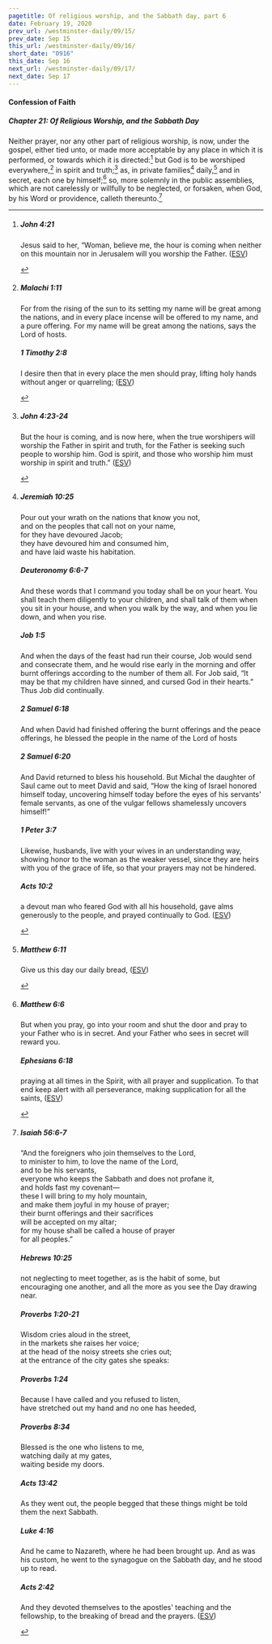 ```yaml
---
pagetitle: Of religious worship, and the Sabbath day, part 6
date: February 19, 2020
prev_url: /westminster-daily/09/15/
prev_date: Sep 15
this_url: /westminster-daily/09/16/
short_date: "0916"
this_date: Sep 16
next_url: /westminster-daily/09/17/
next_date: Sep 17
---
```


#### Confession of Faith

##### Chapter 21: Of Religious Worship, and the Sabbath Day

Neither prayer, nor any other part of religious worship, is now, under the gospel, either tied unto, or made more acceptable by any place in which it is performed, or towards which it is directed:[^fnref:wcf1] but God is to be worshiped everywhere,[^fnref:wcf2] in spirit and truth;[^fnref:wcf3] as, in private families[^fnref:wcf4] daily,[^fnref:wcf5] and in secret, each one by himself;[^fnref:wcf6] so, more solemnly in the public assemblies, which are not carelessly or willfully to be neglected, or forsaken, when God, by his Word or providence, calleth thereunto.[^fnref:wcf7]

[^fnref:wcf1]: <div class="esv"><h5>John 4:21</h5> <div class="esv-text"><p id="p43004021.01-1">Jesus said to her, <span class="woc">&#8220;Woman, believe me, the hour is coming when neither on this mountain nor in Jerusalem will you worship the Father.</span>  (<a href="http://www.esv.org" class="copyright">ESV</a>)</p> </div> </div>

[^fnref:wcf2]: <div class="esv"><h5>Malachi 1:11</h5> <div class="esv-text"><p id="p39001011.01-1">For from the rising of the sun to its setting my name will be great among the nations, and in every place incense will be offered to my name, and a pure offering. For my name will be great among the nations, says the <span class="small-caps">Lord</span> of hosts.</p> </div><h5>1 Timothy 2:8</h5> <div class="esv-text"><p id="p54002008.01-2">I desire then that in every place the men should pray, lifting holy hands without anger or quarreling;  (<a href="http://www.esv.org" class="copyright">ESV</a>)</p> </div> </div>

[^fnref:wcf3]: <div class="esv"><h5>John 4:23-24</h5> <div class="esv-text"><p id="p43004023.01-1"><span class="woc">But the hour is coming, and is now here, when the true worshipers will worship the Father in spirit and truth, for the Father is seeking such people to worship him.</span> <span class="woc">God is spirit, and those who worship him must worship in spirit and truth.&#8221;</span>  (<a href="http://www.esv.org" class="copyright">ESV</a>)</p> </div> </div>

[^fnref:wcf4]: <div class="esv"><h5>Jeremiah 10:25</h5> <div class="esv-text"><div class="block-indent"> <p class="line-group" id="p24010025.01-1">Pour out your wrath on the nations that know you not,<br /> <span class="indent"></span>and on the peoples that call not on your name,<br /> for they have devoured Jacob;<br /> <span class="indent"></span>they have devoured him and consumed him,<br /> <span class="indent"></span>and have laid waste his habitation.</p> </div> </div><h5>Deuteronomy 6:6-7</h5> <div class="esv-text"><p id="p05006006.01-2">And these words that I command you today shall be on your heart. You shall teach them diligently to your children, and shall talk of them when you sit in your house, and when you walk by the way, and when you lie down, and when you rise.</p> </div><h5>Job 1:5</h5> <div class="esv-text"><p id="p18001005.01-3">And when the days of the feast had run their course, Job would send and consecrate them, and he would rise early in the morning and offer burnt offerings according to the number of them all. For Job said, &#8220;It may be that my children have sinned, and cursed God in their hearts.&#8221; Thus Job did continually.</p> </div><h5>2 Samuel 6:18</h5> <div class="esv-text"><p id="p10006018.01-4">And when David had finished offering the burnt offerings and the peace offerings, he blessed the people in the name of the <span class="small-caps">Lord</span> of hosts</p> </div><h5>2 Samuel 6:20</h5> <div class="esv-text"><p id="p10006020.01-5">And David returned to bless his household. But Michal the daughter of Saul came out to meet David and said, &#8220;How the king of Israel honored himself today, uncovering himself today before the eyes of his servants' female servants, as one of the vulgar fellows shamelessly uncovers himself!&#8221;</p> </div><h5>1 Peter 3:7</h5> <div class="esv-text"><p id="p60003007.01-6">Likewise, husbands, live with your wives in an understanding way, showing honor to the woman as the weaker vessel, since they are heirs with you of the grace of life, so that your prayers may not be hindered.</p> </div><h5>Acts 10:2</h5> <div class="esv-text"><p id="p44010002.01-7">a devout man who feared God with all his household, gave alms generously to the people, and prayed continually to God.  (<a href="http://www.esv.org" class="copyright">ESV</a>)</p> </div> </div>

[^fnref:wcf5]: <div class="esv"><h5>Matthew 6:11</h5> <div class="esv-text"><div class="block-indent"> <p class="line-group" id="p40006011.01-1"><span class="woc">Give us this day our daily bread,</span>  (<a href="http://www.esv.org" class="copyright">ESV</a>)</p> </div> </div> </div>

[^fnref:wcf6]: <div class="esv"><h5>Matthew 6:6</h5> <div class="esv-text"><p id="p40006006.01-1"><span class="woc">But when you pray, go into your room and shut the door and pray to your Father who is in secret. And your Father who sees in secret will reward you.</span></p> </div><h5>Ephesians 6:18</h5> <div class="esv-text"><p id="p49006018.01-2">praying at all times in the Spirit, with all prayer and supplication. To that end keep alert with all perseverance, making supplication for all the saints,  (<a href="http://www.esv.org" class="copyright">ESV</a>)</p> </div> </div>

[^fnref:wcf7]: <div class="esv"><h5>Isaiah 56:6-7</h5> <div class="esv-text"><div class="block-indent"> <p class="line-group" id="p23056006.01-1">&#8220;And the foreigners who join themselves to the <span class="small-caps">Lord</span>,<br /> <span class="indent"></span>to minister to him, to love the name of the <span class="small-caps">Lord</span>,<br /> <span class="indent"></span>and to be his servants,<br /> everyone who keeps the Sabbath and does not profane it,<br /> <span class="indent"></span>and holds fast my covenant&#8212;<br />  these I will bring to my holy mountain,<br /> <span class="indent"></span>and make them joyful in my house of prayer;<br /> their burnt offerings and their sacrifices<br /> <span class="indent"></span>will be accepted on my altar;<br /> for my house shall be called a house of prayer<br /> <span class="indent"></span>for all peoples.&#8221;</p> </div> </div><h5>Hebrews 10:25</h5> <div class="esv-text"><p id="p58010025.01-2">not neglecting to meet together, as is the habit of some, but encouraging one another, and all the more as you see the Day drawing near.</p> </div><h5>Proverbs 1:20-21</h5> <div class="esv-text"> <div class="block-indent"> <p class="line-group" id="p20001020.05-3">Wisdom cries aloud in the street,<br /> <span class="indent"></span>in the markets she raises her voice;<br />  at the head of the noisy streets she cries out;<br /> <span class="indent"></span>at the entrance of the city gates she speaks:</p> </div> </div><h5>Proverbs 1:24</h5> <div class="esv-text"><div class="block-indent"> <p class="line-group" id="p20001024.01-4">Because I have called and you refused to listen,<br /> <span class="indent"></span>have stretched out my hand and no one has heeded,</p> </div> </div><h5>Proverbs 8:34</h5> <div class="esv-text"><div class="block-indent"> <p class="line-group" id="p20008034.01-5">Blessed is the one who listens to me,<br /> <span class="indent"></span>watching daily at my gates,<br /> <span class="indent"></span>waiting beside my doors.</p> </div> </div><h5>Acts 13:42</h5> <div class="esv-text"><p id="p44013042.01-6">As they went out, the people begged that these things might be told them the next Sabbath.</p> </div><h5>Luke 4:16</h5> <div class="esv-text"> <p id="p42004016.05-7">And he came to Nazareth, where he had been brought up. And as was his custom, he went to the synagogue on the Sabbath day, and he stood up to read.</p> </div><h5>Acts 2:42</h5> <div class="esv-text"> <p id="p44002042.06-8">And they devoted themselves to the apostles' teaching and the fellowship, to the breaking of bread and the prayers.  (<a href="http://www.esv.org" class="copyright">ESV</a>)</p> </div> </div>

